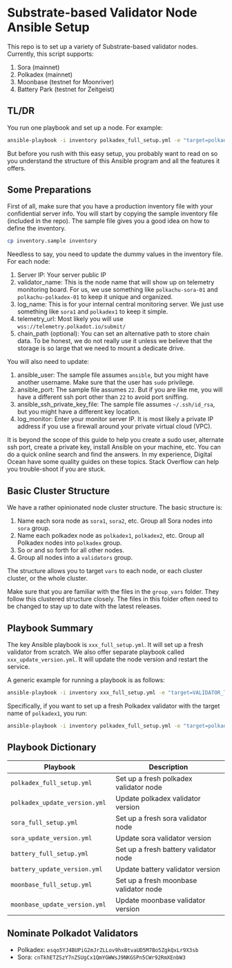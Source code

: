 # Substrate-based Validator Node Ansible Setup

This repo is to set up a variety of Substrate-based validator nodes. Currently, this script supports:

1. Sora (mainnet)
2. Polkadex (mainnet)
3. Moonbase (testnet for Moonriver)
4. Battery Park (testnet for Zeitgeist)

## TL/DR

You run one playbook and set up a node. For example:

```bash
ansible-playbook -i inventory polkadex_full_setup.yml -e "target=polkadex1"
```

But before you rush with this easy setup, you probably want to read on so you understand the structure of this Ansible program and all the features it offers.

## Some Preparations

First of all, make sure that you have a production inventory file with your confidential server info. You will start by copying the sample inventory file (included in the repo). The sample file gives you a good idea on how to define the inventory.

```bash
cp inventory.sample inventory
```

Needless to say, you need to update the dummy values in the inventory file. For each node:

1. Server IP: Your server public IP
2. validator_name: This is the node name that will show up on telemetry monitoring board. For us, we use something like `polkachu-sora-01` and `polkachu-polkadex-01` to keep it unique and organized.
3. log_name: This is for your internal central monitoring server. We just use something like `sora1` and `polkadex1` to keep it simple.
4. telemetry_url: Most likely you will use `wss://telemetry.polkadot.io/submit/`
5. chain_path (optional): You can set an alternative path to store chain data. To be honest, we do not really use it unless we believe that the storage is so large that we need to mount a dedicate drive.

You will also need to update:

1. ansible_user: The sample file assumes `ansible`, but you might have another username. Make sure that the user has `sudo` privilege.
2. ansible_port: The sample file assumes `22`. But if you are like me, you will have a different ssh port other than `22` to avoid port sniffing.
3. ansible_ssh_private_key_file: The sample file assumes `~/.ssh/id_rsa`, but you might have a different key location.
4. log_monitor: Enter your monitor server IP. It is most likely a private IP address if you use a firewall around your private virtual cloud (VPC).

It is beyond the scope of this guide to help you create a sudo user, alternate ssh port, create a private key, install Ansible on your machine, etc. You can do a quick online search and find the answers. In my experience, Digital Ocean have some quality guides on these topics. Stack Overflow can help you trouble-shoot if you are stuck.

## Basic Cluster Structure

We have a rather opinionated node cluster structure. The basic structure is:

1. Name each sora node as `sora1`, `sora2`, etc. Group all Sora nodes into `sora` group.
2. Name each polkadex node as `polkadex1`, `polkadex2`, etc. Group all Polkadex nodes into `polkadex` group.
3. So or and so forth for all other nodes.
4. Group all nodes into a `validators` group.

The structure allows you to target `vars` to each node, or each cluster cluster, or the whole cluster.

Make sure that you are familiar with the files in the `group_vars` folder. They follow this clustered structure closely. The files in this folder often need to be changed to stay up to date with the latest releases.

## Playbook Summary

The key Ansible playbook is `xxx_full_setup.yml`. It will set up a fresh validator from scratch. We also offer separate playbook called `xxx_update_version.yml`. It will update the node version and restart the service.

A generic example for running a playbook is as follows:

```bash
ansible-playbook -i inventory xxx_full_setup.yml -e "target=VALIDATOR_TARGET"
```

Specifically, if you want to set up a fresh Polkadex validator with the target name of `polkadex1`, you run:

```bash
ansible-playbook -i inventory polkadex_full_setup.yml -e "target=polkadex1"
```

## Playbook Dictionary

| Playbook                       | Description                            |
| ------------------------------ | -------------------------------------- |
| `polkadex_full_setup.yml`      | Set up a fresh polkadex validator node |
| `polkadex_update_version.yml ` | Update polkadex validator version      |
| `sora_full_setup.yml`          | Set up a fresh sora validator node     |
| `sora_update_version.yml `     | Update sora validator version          |
| `battery_full_setup.yml`       | Set up a fresh battery validator node  |
| `battery_update_version.yml `  | Update battery validator version       |
| `moonbase_full_setup.yml`      | Set up a fresh moonbase validator node |
| `moonbase_update_version.yml ` | Update moonbase validator version      |

## Nominate Polkadot Validators

- Polkadex: `esqo5YJ4BUPiG2mJrZLLov9hxBtvaUD5M7Bo5ZgkQxLr9X3sb`
- Sora: `cnTkhETZSzY7nZSUgCx1QmYGWWsJ9NKGSPn5CWr92RmXEnbW3`

